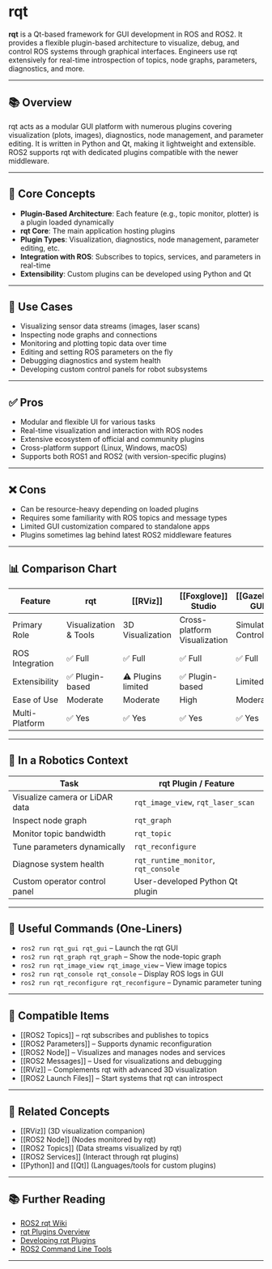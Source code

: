 # rqt

**rqt** is a Qt-based framework for GUI development in ROS and ROS2. It provides a flexible plugin-based architecture to visualize, debug, and control ROS systems through graphical interfaces. Engineers use rqt extensively for real-time introspection of topics, node graphs, parameters, diagnostics, and more.

---

## 📚 Overview

rqt acts as a modular GUI platform with numerous plugins covering visualization (plots, images), diagnostics, node management, and parameter editing. It is written in Python and Qt, making it lightweight and extensible. ROS2 supports rqt with dedicated plugins compatible with the newer middleware.

---

## 🧠 Core Concepts

- **Plugin-Based Architecture**: Each feature (e.g., topic monitor, plotter) is a plugin loaded dynamically
- **rqt Core**: The main application hosting plugins
- **Plugin Types**: Visualization, diagnostics, node management, parameter editing, etc.
- **Integration with ROS**: Subscribes to topics, services, and parameters in real-time
- **Extensibility**: Custom plugins can be developed using Python and Qt

---

## 🧰 Use Cases

- Visualizing sensor data streams (images, laser scans)
- Inspecting node graphs and connections
- Monitoring and plotting topic data over time
- Editing and setting ROS parameters on the fly
- Debugging diagnostics and system health
- Developing custom control panels for robot subsystems

---

## ✅ Pros

- Modular and flexible UI for various tasks
- Real-time visualization and interaction with ROS nodes
- Extensive ecosystem of official and community plugins
- Cross-platform support (Linux, Windows, macOS)
- Supports both ROS1 and ROS2 (with version-specific plugins)

---

## ❌ Cons

- Can be resource-heavy depending on loaded plugins
- Requires some familiarity with ROS topics and message types
- Limited GUI customization compared to standalone apps
- Plugins sometimes lag behind latest ROS2 middleware features

---

## 📊 Comparison Chart

| Feature                 | rqt                 | [[RViz]]                | [[Foxglove]] Studio     | [[Gazebo]] GUI          | [[Qt Creator]]           |
|-------------------------|---------------------|---------------------|---------------------|---------------------|----------------------|
| Primary Role            | Visualization & Tools | 3D Visualization    | Cross-platform Visualization | Simulation Control  | Application Development |
| ROS Integration        | ✅ Full               | ✅ Full              | ✅ Full             | ✅ Full              | ⚠️ Partial           |
| Extensibility           | ✅ Plugin-based       | ⚠️ Plugins limited   | ✅ Plugin-based     | Limited              | ✅ For App UI        |
| Ease of Use             | Moderate             | Moderate             | High                | Moderate             | Advanced             |
| Multi-Platform          | ✅ Yes                | ✅ Yes               | ✅ Yes               | ✅ Yes               | ✅ Yes                |

---

## 🤖 In a Robotics Context

| Task                          | rqt Plugin / Feature                          |
|-------------------------------|-----------------------------------------------|
| Visualize camera or LiDAR data | `rqt_image_view`, `rqt_laser_scan`           |
| Inspect node graph             | `rqt_graph`                                   |
| Monitor topic bandwidth        | `rqt_topic`                                   |
| Tune parameters dynamically    | `rqt_reconfigure`                             |
| Diagnose system health         | `rqt_runtime_monitor`, `rqt_console`         |
| Custom operator control panel  | User-developed Python Qt plugin               |

---

## 🔧 Useful Commands (One-Liners)

- `ros2 run rqt_gui rqt_gui` – Launch the rqt GUI  
- `ros2 run rqt_graph rqt_graph` – Show the node-topic graph  
- `ros2 run rqt_image_view rqt_image_view` – View image topics  
- `ros2 run rqt_console rqt_console` – Display ROS logs in GUI  
- `ros2 run rqt_reconfigure rqt_reconfigure` – Dynamic parameter tuning  

---

## 🔧 Compatible Items

- [[ROS2 Topics]] – rqt subscribes and publishes to topics  
- [[ROS2 Parameters]] – Supports dynamic reconfiguration  
- [[ROS2 Node]] – Visualizes and manages nodes and services  
- [[ROS2 Messages]] – Used for visualizations and debugging  
- [[RViz]] – Complements rqt with advanced 3D visualization  
- [[ROS2 Launch Files]] – Start systems that rqt can introspect  

---

## 🔗 Related Concepts

- [[RViz]] (3D visualization companion)  
- [[ROS2 Node]] (Nodes monitored by rqt)  
- [[ROS2 Topics]] (Data streams visualized by rqt)  
- [[ROS2 Services]] (Interact through rqt plugins)  
- [[Python]] and [[Qt]] (Languages/tools for custom plugins)  

---

## 📚 Further Reading

- [ROS2 rqt Wiki](https://index.ros.org/doc/ros2/Tutorials/Intermediate/RQt/)
- [rqt Plugins Overview](https://wiki.ros.org/rqt)
- [Developing rqt Plugins](https://wiki.ros.org/rqt/Tutorials/Plugin%20Development)
- [ROS2 Command Line Tools](https://docs.ros.org/en/rolling/CLI/ros2_command_line.html)

---
